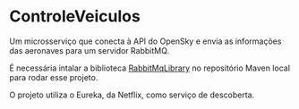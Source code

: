 # ControleVeiculos
Um microsserviço que conecta à API do OpenSky e envia as informações das aeronaves para um servidor RabbitMQ.

É necessária intalar a biblioteca [RabbitMqLibrary](https://github.com/marcelosbar/RabbitMqLibrary) no repositório Maven local para rodar esse projeto.

O projeto utiliza o Eureka, da Netflix, como serviço de descoberta.
